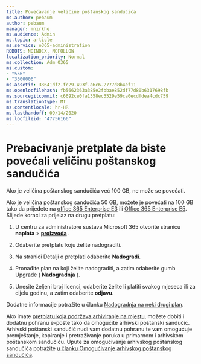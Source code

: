 ```yaml
---
title: Povećavanje veličine poštanskog sandučića
ms.author: pebaum
author: pebaum
manager: mnirkhe
ms.audience: Admin
ms.topic: article
ms.service: o365-administration
ROBOTS: NOINDEX, NOFOLLOW
localization_priority: Normal
ms.collection: Adm_O365
ms.custom:
- "556"
- "3500006"
ms.assetid: 33641df2-fc29-493f-a6c6-2777d8b4ef11
ms.openlocfilehash: fb5662363a385e2fbbae852df77d80b6317698fb
ms.sourcegitcommit: c6692ce0fa1358ec3529e59ca0ecdfdea4cdc759
ms.translationtype: MT
ms.contentlocale: hr-HR
ms.lasthandoff: 09/14/2020
ms.locfileid: "47756166"
---
```

# <a name="switch-subscriptions-to-increase-mailbox-size"></a>Prebacivanje pretplate da biste povećali veličinu poštanskog sandučića

Ako je veličina poštanskog sandučića već 100 GB, ne može se povećati.
  
Ako je veličina poštanskog sandučića 50 GB, možete je povećati na 100 GB tako da prijeđete na [office 365 Enterprise E3](https://products.office.com/business/office-365-enterprise-e3-business-software) ili [Office 365 Enterprise E5](https://products.office.com/business/office-365-enterprise-e5-business-software). Slijede koraci za prijelaz na drugu pretplatu:
  
1. U centru za administratore sustava Microsoft 365 otvorite stranicu **naplata** \> **[proizvoda](https://go.microsoft.com/fwlink/p/?linkid=842054)** .

2. Odaberite pretplatu koju želite nadograditi.

3. Na stranici Detalji o pretplati odaberite **Nadogradi**.

4. Pronađite plan na koji želite nadograditi, a zatim odaberite gumb Upgrade ( **Nadogradnja** ).

5. Unesite željeni broj licenci, odaberite želite li platiti svakog mjeseca ili za cijelu godinu, a zatim odaberite **odjavu**.

Dodatne informacije potražite u članku [Nadogradnja na neki drugi plan](https://docs.microsoft.com/microsoft-365/commerce/subscriptions/upgrade-to-different-plan).

Ako imate [pretplatu koja podržava arhiviranje na mjestu](https://docs.microsoft.com/office365/servicedescriptions/exchange-online-archiving-service-description/exchange-online-archiving-service-description), možete dobiti i dodatnu pohranu e-pošte tako da omogućite arhivski poštanski sandučić. Arhivski poštanski sandučić nudi vam dodatnu pohranu te vam omogućuje premještanje, kopiranje i pretraživanje poruka u primarnom i arhivskom poštanskom sandučiću. Upute za omogućivanje arhivskog poštanskog sandučića potražite [u članku Omogućivanje arhivskog poštanskog sandučića](https://docs.microsoft.com/microsoft-365/compliance/enable-archive-mailboxes).